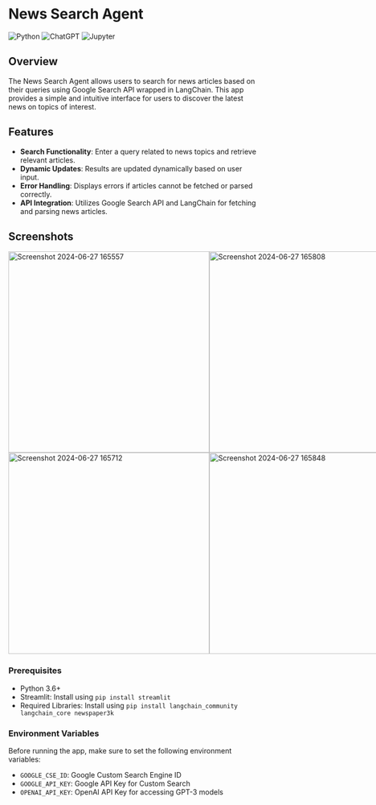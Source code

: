 # News Search Agent

![Python](https://img.shields.io/badge/python-3670A0?style=for-the-badge&logo=python&logoColor=ffdd54)
![ChatGPT](https://img.shields.io/badge/chatGPT-74aa9c?style=for-the-badge&logo=openai&logoColor=white)
![Jupyter](https://img.shields.io/badge/Jupyter-%23F37626.svg?style=for-the-badge&logo=Jupyter&logoColor=white)


## Overview

The News Search Agent allows users to search for news articles based on their queries using Google Search API wrapped in LangChain. This app provides a simple and intuitive interface for users to discover the latest news on topics of interest.

## Features

- **Search Functionality**: Enter a query related to news topics and retrieve relevant articles.
- **Dynamic Updates**: Results are updated dynamically based on user input.
- **Error Handling**: Displays errors if articles cannot be fetched or parsed correctly.
- **API Integration**: Utilizes Google Search API and LangChain for fetching and parsing news articles.

## Screenshots

<div style="display: flex; flex-direction: row;">
    <img width="400" alt="Screenshot 2024-06-27 165557" src="https://github.com/abhikalparya/news-search-agent/assets/81465377/3831120e-b945-4bce-8645-95639583e6cf">
    <img width="400" alt="Screenshot 2024-06-27 165808" src="https://github.com/abhikalparya/news-search-agent/assets/81465377/fe1ad244-e6a6-4de0-acf7-906a2dae9003">
</div>

<div style="display: flex; flex-direction: row;">
    <img width="400" alt="Screenshot 2024-06-27 165712" src="https://github.com/abhikalparya/news-search-agent/assets/81465377/5422d6cf-f823-4481-91af-3ddbe9c2d9f0">
    <img width="400" alt="Screenshot 2024-06-27 165848" src="https://github.com/abhikalparya/news-search-agent/assets/81465377/0496fa00-40ed-40da-a964-6a94e8164f6a">
</div>


### Prerequisites

- Python 3.6+
- Streamlit: Install using `pip install streamlit`
- Required Libraries: Install using `pip install langchain_community langchain_core newspaper3k`

### Environment Variables

Before running the app, make sure to set the following environment variables:

- `GOOGLE_CSE_ID`: Google Custom Search Engine ID
- `GOOGLE_API_KEY`: Google API Key for Custom Search
- `OPENAI_API_KEY`: OpenAI API Key for accessing GPT-3 models


